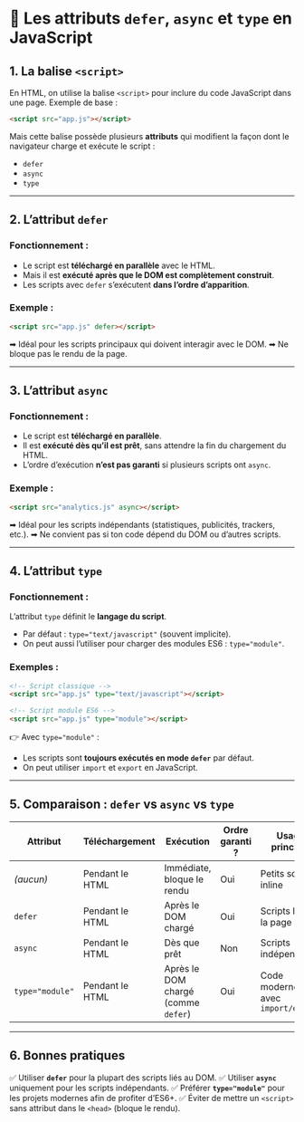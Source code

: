 # 📘 Les attributs `defer`, `async` et `type` en JavaScript

## 1. La balise `<script>`

En HTML, on utilise la balise `<script>` pour inclure du code JavaScript dans une page.
Exemple de base :

```html
<script src="app.js"></script>
```

Mais cette balise possède plusieurs **attributs** qui modifient la façon dont le navigateur charge et exécute le script :

* `defer`
* `async`
* `type`

---

## 2. L’attribut `defer`

### Fonctionnement :

* Le script est **téléchargé en parallèle** avec le HTML.
* Mais il est **exécuté après que le DOM est complètement construit**.
* Les scripts avec `defer` s’exécutent **dans l’ordre d’apparition**.

### Exemple :

```html
<script src="app.js" defer></script>
```

➡ Idéal pour les scripts principaux qui doivent interagir avec le DOM.
➡ Ne bloque pas le rendu de la page.

---

## 3. L’attribut `async`

### Fonctionnement :

* Le script est **téléchargé en parallèle**.
* Il est **exécuté dès qu’il est prêt**, sans attendre la fin du chargement du HTML.
* L’ordre d’exécution **n’est pas garanti** si plusieurs scripts ont `async`.

### Exemple :

```html
<script src="analytics.js" async></script>
```

➡ Idéal pour les scripts indépendants (statistiques, publicités, trackers, etc.).
➡ Ne convient pas si ton code dépend du DOM ou d’autres scripts.

---

## 4. L’attribut `type`

### Fonctionnement :

L’attribut `type` définit le **langage du script**.

* Par défaut : `type="text/javascript"` (souvent implicite).
* On peut aussi l’utiliser pour charger des modules ES6 : `type="module"`.

### Exemples :

```html
<!-- Script classique -->
<script src="app.js" type="text/javascript"></script>

<!-- Script module ES6 -->
<script src="app.js" type="module"></script>
```

👉 Avec `type="module"` :

* Les scripts sont **toujours exécutés en mode `defer`** par défaut.
* On peut utiliser `import` et `export` en JavaScript.

---

## 5. Comparaison : `defer` vs `async` vs `type`

| Attribut        | Téléchargement  | Exécution                           | Ordre garanti ? | Usage principal                   |
| --------------- | --------------- | ----------------------------------- | --------------- | --------------------------------- |
| *(aucun)*       | Pendant le HTML | Immédiate, bloque le rendu          | Oui             | Petits scripts inline             |
| `defer`         | Pendant le HTML | Après le DOM chargé                 | Oui             | Scripts liés à la page            |
| `async`         | Pendant le HTML | Dès que prêt                        | Non             | Scripts indépendants              |
| `type="module"` | Pendant le HTML | Après le DOM chargé (comme `defer`) | Oui             | Code moderne avec `import/export` |

---

## 6. Bonnes pratiques

✅ Utiliser **`defer`** pour la plupart des scripts liés au DOM.
✅ Utiliser **`async`** uniquement pour les scripts indépendants.
✅ Préférer **`type="module"`** pour les projets modernes afin de profiter d’ES6+.
✅ Éviter de mettre un `<script>` sans attribut dans le `<head>` (bloque le rendu).

